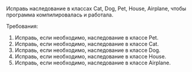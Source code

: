 
Исправь наследование в классах Cat, Dog, Pet, House, Airplane, чтобы программа компилировалась и работала.


Требования:
1.	Исправь, если необходимо, наследование в классе Pet.
2.	Исправь, если необходимо, наследование в классе Cat.
3.	Исправь, если необходимо, наследование в классе Dog.
4.	Исправь, если необходимо, наследование в классе House.
5.	Исправь, если необходимо, наследование в классе Airplane.



